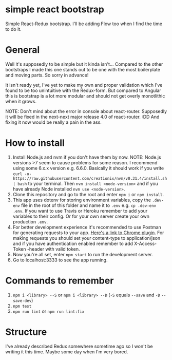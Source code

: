 # simple react bootstrap
Simple React-Redux bootstrap. I'll be adding Flow too when I find the time to do it.

# General
Well it's supposedly to be simple but it kinda isn't... Compared to the other bootstraps I made this one stands out to be one with the most boilerplate and moving parts. So sorry in advance!

It isn't ready yet, I've yet to make my own and proper validation which I've found to be too unintuitive with the Redux-form. But compared to Angular this is bootstrap is a lot more modular and should not get overly monotlithic when it grows.

NOTE: Don't mind about the error in console about react-router. Supposedly it will be fixed in the next-next major release 4.0 of react-router. :DD And fixing it now would be really a pain in the ass.

# How to install
1. Install Node.js and nvm if you don't have them by now. NOTE: Node.js versions >7 seem to cause problems for some reason. I recommend using some 6.x.x version e.g. 6.6.0. Basically it should work if you write ```curl -o- https://raw.githubusercontent.com/creationix/nvm/v0.31.4/install.sh | bash``` to your terminal. Then ```nvm install <node-version>``` and if you have already Node installed ```nvm use <node-version>```.
2. Clone this repository and go to the root and enter ```npm i``` or ```npm install```.
3. This app uses dotenv for storing environment variables, copy the ```.dev-env``` file in the root of this folder and name it to ```.env``` e.g. ```cp .dev-env .env```. If you want to use Travis or Heroku remember to add your variables to their config. Or for your own server create your own production ```.env```.
5. For better development experience it's recommended to use Postman for generating requests to your app. [Here's a link to Chrome plugin](https://chrome.google.com/webstore/detail/postman/fhbjgbiflinjbdggehcddcbncdddomop). For making requests you should set your content-type to application/json and if you have authentication enabled remember to add X-Access-Token -header with valid token.
6. Now you're all set, enter ```npm start``` to run the development server.
7. Go to localhost:3333 to see the app running.

# Commands to remember
1. ```npm i <library> --S``` or ```npm i <library> --D``` (```-S``` equals ```--save``` and ```-D``` ```--save-dev```)
2. ```npm test```
3. ```npm run lint``` or ```npm run lint:fix```

# Structure
I've already described Redux somewhere sometime ago so I won't be writing it this time. Maybe some day when I'm very bored.
